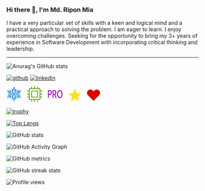 
### Hi there 👋, I'm Md. Ripon Mia

I have a very particular set of skills with a keen and logical mind and a practical approach to solving the problem. I am eager to learn. I enjoy overcoming challenges. Seeking for the opportunity to bring my 3+ years of experience in Software Development with incorporating critical thinking and leadership.
<hr>

![Anurag's GitHub stats](https://github-readme-stats.vercel.app/api?username=riponahmed2201&show_icons=true&theme=radical)

[<img src='https://cdn.jsdelivr.net/npm/simple-icons@3.0.1/icons/github.svg' alt='github' height='40'>](https://github.com/riponahmed2201)  [<img src='https://cdn.jsdelivr.net/npm/simple-icons@3.0.1/icons/linkedin.svg' alt='linkedin' height='40'>](https://www.linkedin.com/in/md-ripon-mia-62435a168/)  

<a href='https://archiveprogram.github.com/'><img src='https://raw.githubusercontent.com/acervenky/animated-github-badges/master/assets/acbadge.gif' width='40' height='40'></a> <a href='https://docs.github.com/en/developers'><img src='https://raw.githubusercontent.com/acervenky/animated-github-badges/master/assets/devbadge.gif' width='40' height='40'></a> <a href='https://github.com/pricing'><img src='https://raw.githubusercontent.com/acervenky/animated-github-badges/master/assets/pro.gif' width='40' height='40'></a> <a href='https://stars.github.com/'><img src='https://raw.githubusercontent.com/acervenky/animated-github-badges/master/assets/starbadge.gif' width='35' height='35'></a> <a href='https://docs.github.com/en/github/supporting-the-open-source-community-with-github-sponsors'><img src='https://raw.githubusercontent.com/acervenky/animated-github-badges/master/assets/sponsorbadge.gif' width='35' height='35'></a> 

[![trophy](https://github-profile-trophy.vercel.app/?username=riponahmed2201)](https://github.com/ryo-ma/github-profile-trophy)

[![Top Langs](https://github-readme-stats.vercel.app/api/top-langs/?username=riponahmed2201)](https://github.com/anuraghazra/github-readme-stats)

![GitHub stats](https://github-readme-stats.vercel.app/api?username=riponahmed2201&show_icons=true&count_private=true)  

![GitHub Activity Graph](https://activity-graph.herokuapp.com/graph?username=riponahmed2201)  

![GitHub metrics](https://metrics.lecoq.io/riponahmed2201)  

![GitHub streak stats](https://streak-stats.demolab.com/?user=riponahmed2201)  

![Profile views](https://gpvc.arturio.dev/riponahmed2201)  
